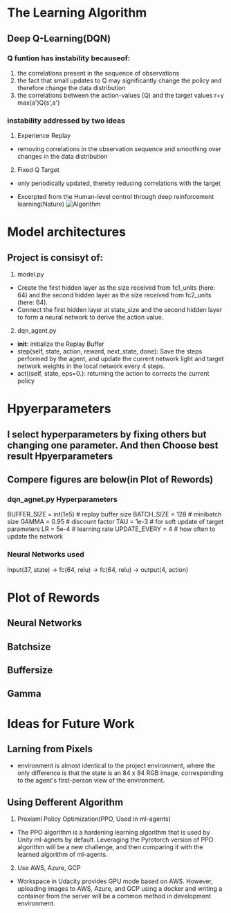 # The Learning Algorithm
## Deep Q-Learning(DQN)
### Q funtion has instability becauseof:
  1. the correlations present in the sequence of observations
  2. the fact that small updates to Q may significantly change the policy and therefore change the data distribution
  3. the correlations between the action-values (Q) and the target values r+γ max⁡(a')Q(s',a')
### instability addressed by two ideas
  1. Experience Replay
  - removing correlations in the observation sequence and smoothing over changes in the data distribution
  2. Fixed Q Target
  - only periodically updated, thereby reducing correlations with the target
  
  * Excerpted from the Human-level control through deep reinforcement learning(Nature)
  ![Algorithm](https://user-images.githubusercontent.com/47571946/58063483-6d094100-7bb9-11e9-8388-f4c23d74d72c.png)
# Model architectures
## Project is consisyt of:
  1. model.py
  - Create the first hidden layer as the size received from fc1_units (here: 64) and the second hidden layer as the size received from fc2_units (here: 64).
  - Connect the first hidden layer at state_size and the second hidden layer to form a neural network to derive the action value.
  
  2. dqn_agent.py
  - __init__: initialize the Replay Buffer
  - step(self, state, action, reward, next_state, done): Save the steps performed by the agent, and update the current network light and target network weights in the local network every 4 steps.
  - act((self, state, eps=0.): returning the action to corrects the current policy
  
# Hpyerparameters
## I select hyperparameters by fixing others but changing one parameter. And then Choose best result Hpyerparameters
## Compere figures are below(in Plot of Rewords) 
### dqn_agnet.py Hyperparameters
BUFFER_SIZE = int(1e5)  # replay buffer size
BATCH_SIZE = 128        # minibatch size
GAMMA = 0.95            # discount factor
TAU = 1e-3              # for soft update of target parameters
LR = 5e-4               # learning rate 
UPDATE_EVERY = 4        # how often to update the network

### Neural Networks used
Input(37, state) -> fc(64, relu) -> fc(64, relu) -> output(4, action)

# Plot of Rewords
## Neural Networks

## Batchsize

## Buffersize

## Gamma

# Ideas for Future Work
## Larning from Pixels
  - environment is almost identical to the project environment, where the only difference is that the state is an 84 x 84 RGB image, corresponding to the agent's first-person view of the environment.
## Using Defferent Algorithm
  1. Proxiaml Policy Optimization(PPO, Used in ml-agents)
  - The PPO algorithm is a hardening learning algorithm that is used by Unity ml-agnets by default. Leveraging the Pyrotorch version of PPO algorithm will be a new challenge, and then comparing it with the learned algorithm of ml-agents.
  2. Use AWS, Azure, GCP 
  - Workspace in Udacity provides GPU mode based on AWS. However, uploading images to AWS, Azure, and GCP using a docker and writing a container from the server will be a common method in development environment. 
  
